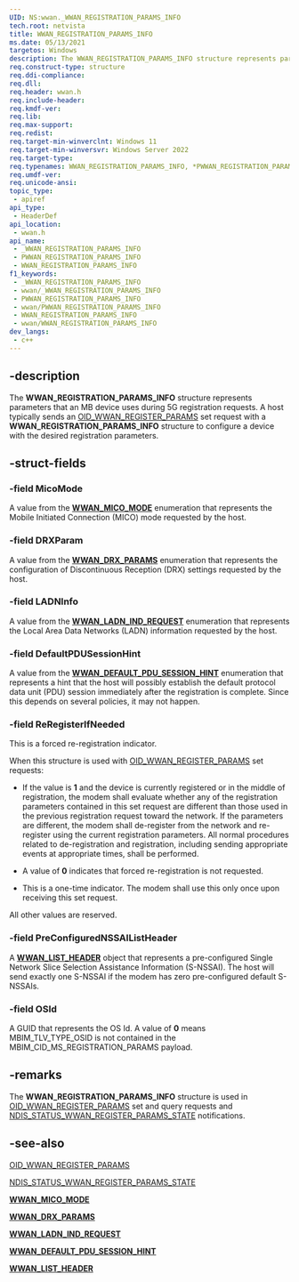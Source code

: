 ```yaml
---
UID: NS:wwan._WWAN_REGISTRATION_PARAMS_INFO
tech.root: netvista
title: WWAN_REGISTRATION_PARAMS_INFO
ms.date: 05/13/2021
targetos: Windows
description: The WWAN_REGISTRATION_PARAMS_INFO structure represents parameters that an MB device uses during 5G registration requests.
req.construct-type: structure
req.ddi-compliance: 
req.dll: 
req.header: wwan.h
req.include-header: 
req.kmdf-ver: 
req.lib: 
req.max-support: 
req.redist: 
req.target-min-winverclnt: Windows 11
req.target-min-winversvr: Windows Server 2022
req.target-type: 
req.typenames: WWAN_REGISTRATION_PARAMS_INFO, *PWWAN_REGISTRATION_PARAMS_INFO
req.umdf-ver: 
req.unicode-ansi: 
topic_type:
 - apiref
api_type:
 - HeaderDef
api_location:
 - wwan.h
api_name:
 - _WWAN_REGISTRATION_PARAMS_INFO
 - PWWAN_REGISTRATION_PARAMS_INFO
 - WWAN_REGISTRATION_PARAMS_INFO
f1_keywords:
 - _WWAN_REGISTRATION_PARAMS_INFO
 - wwan/_WWAN_REGISTRATION_PARAMS_INFO
 - PWWAN_REGISTRATION_PARAMS_INFO
 - wwan/PWWAN_REGISTRATION_PARAMS_INFO
 - WWAN_REGISTRATION_PARAMS_INFO
 - wwan/WWAN_REGISTRATION_PARAMS_INFO
dev_langs:
 - c++
---
```


## -description

The **WWAN_REGISTRATION_PARAMS_INFO** structure represents parameters that an MB device uses during 5G registration requests. A host typically sends an [OID_WWAN_REGISTER_PARAMS](/windows-hardware/drivers/network/oid-wwan-register-params) set request with a **WWAN_REGISTRATION_PARAMS_INFO** structure to configure a device with the desired registration parameters.

## -struct-fields

### -field MicoMode

A value from the [**WWAN_MICO_MODE**](ne-wwan-wwan_mico_mode.md) enumeration that represents the Mobile Initiated Connection (MICO) mode requested by the host.

### -field DRXParam

A value from the [**WWAN_DRX_PARAMS**](ne-wwan-wwan_drx_params.md) enumeration that represents the configuration of Discontinuous Reception (DRX) settings requested by the host.

### -field LADNInfo

A value from the [**WWAN_LADN_IND_REQUEST**](ne-wwan-wwan_ladn_ind_request.md) enumeration that represents the Local Area Data Networks (LADN) information requested by the host.

### -field DefaultPDUSessionHint

A value from the [**WWAN_DEFAULT_PDU_SESSION_HINT**](ne-wwan-wwan_default_pdu_session_hint.md)  enumeration that represents a hint that the host will possibly establish the default protocol data unit (PDU) session immediately after the registration is complete. Since this depends on several policies, it may not happen.

### -field ReRegisterIfNeeded

This is a forced re-registration indicator. 

When this structure is used with [OID_WWAN_REGISTER_PARAMS](/windows-hardware/drivers/network/oid-wwan-register-params) set requests:

* If the value is **1** and the device is currently registered or in the middle of registration, the modem shall evaluate whether any of the registration parameters contained in this set request are different than those used in the previous registration request toward the network. If the parameters are different, the modem shall de-register from the network and re-register using the current registration parameters. All normal procedures related to de-registration and registration, including sending appropriate events at appropriate times, shall be performed.

* A value of **0** indicates that forced re-registration is not requested.

* This is a one-time indicator. The modem shall use this only once upon receiving this set request. 

All other values are reserved.

### -field PreConfiguredNSSAIListHeader

A [**WWAN_LIST_HEADER**](ns-wwan-_wwan_list_header.md) object that represents a pre-configured Single Network Slice Selection Assistance Information (S-NSSAI). The host will send exactly one S-NSSAI if the modem has zero pre-configured default S-NSSAIs.

### -field OSId

A GUID that represents the OS Id. A value of **0** means MBIM_TLV_TYPE_OSID is not contained in the MBIM_CID_MS_REGISTRATION_PARAMS payload.

## -remarks

The **WWAN_REGISTRATION_PARAMS_INFO** structure is used in [OID_WWAN_REGISTER_PARAMS](/windows-hardware/drivers/network/oid-wwan-register-params) set and query requests and [NDIS_STATUS_WWAN_REGISTER_PARAMS_STATE](/windows-hardware/drivers/network/ndis-status-wwan-register-params-state) notifications.


## -see-also

[OID_WWAN_REGISTER_PARAMS](/windows-hardware/drivers/network/oid-wwan-register-params)

[NDIS_STATUS_WWAN_REGISTER_PARAMS_STATE](/windows-hardware/drivers/network/ndis-status-wwan-register-params-state)

[**WWAN_MICO_MODE**](ne-wwan-wwan_mico_mode.md)

[**WWAN_DRX_PARAMS**](ne-wwan-wwan_drx_params.md)

[**WWAN_LADN_IND_REQUEST**](ne-wwan-wwan_ladn_ind_request.md)

[**WWAN_DEFAULT_PDU_SESSION_HINT**](ne-wwan-wwan_default_pdu_session_hint.md)

[**WWAN_LIST_HEADER**](ns-wwan-_wwan_list_header.md)